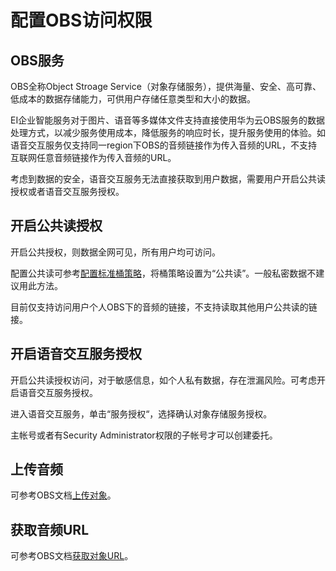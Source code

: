 # 配置OBS访问权限<a name="sis_03_0047"></a>

## OBS服务<a name="section1928410143213"></a>

OBS全称Object Stroage Service（对象存储服务），提供海量、安全、高可靠、低成本的数据存储能力，可供用户存储任意类型和大小的数据。

EI企业智能服务对于图片、语音等多媒体文件支持直接使用华为云OBS服务的数据处理方式，以减少服务使用成本，降低服务的响应时长，提升服务使用的体验。如语音交互服务仅支持同一region下OBS的音频链接作为传入音频的URL，不支持互联网任意音频链接作为传入音频的URL。

考虑到数据的安全，语音交互服务无法直接获取到用户数据，需要用户开启公共读授权或者语音交互服务授权。

## 开启公共读授权<a name="section788312305717"></a>

开启公共授权，则数据全网可见，所有用户均可访问。

配置公共读可参考[配置标准桶策略](https://support.huaweicloud.com/usermanual-obs/obs_03_0142.html)，将桶策略设置为“公共读”。一般私密数据不建议用此方法。

目前仅支持访问用户个人OBS下的音频的链接，不支持读取其他用户公共读的链接。

## 开启语音交互服务授权<a name="section55616722819"></a>

开启公共读授权访问，对于敏感信息，如个人私有数据，存在泄漏风险。可考虑开启语音交互服务授权。

进入语音交互服务，单击“服务授权“，选择确认对象存储服务授权。

主帐号或者有Security Administrator权限的子帐号才可以创建委托。

## 上传音频<a name="section7284174493912"></a>

可参考OBS文档[上传对象](https://support.huaweicloud.com/qs-obs/obs_qs_0008.html)。

## 获取音频URL<a name="section83426149217"></a>

可参考OBS文档[获取对象URL](https://support.huaweicloud.com/sdk-java-devg-obs/obs_21_2111.html)。

